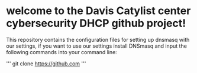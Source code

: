 # welcome to the Davis Catylist center cybersecurity DHCP github project!
This repository contains the configuration files for setting up dnsmasq with our settings, if you want to use our settings install DNSmasq and input the following commands into your command line:

'''
git clone https://github.com
'''
